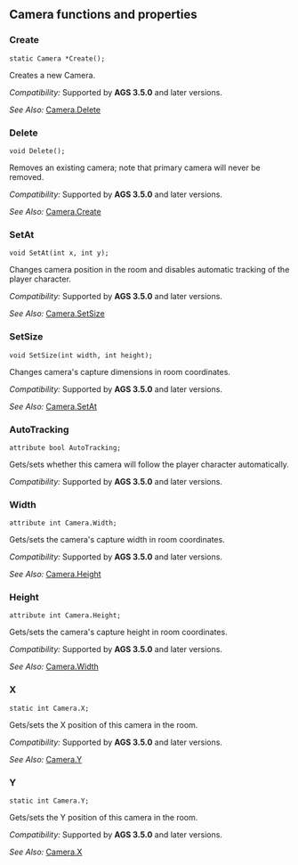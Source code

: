 ## Camera functions and properties

### Create

    static Camera *Create();

Creates a new Camera.

*Compatibility:* Supported by **AGS 3.5.0** and later versions.

*See Also:* [Camera.Delete](Camera#delete)


### Delete

    void Delete();

Removes an existing camera; note that primary camera will never be removed.

*Compatibility:* Supported by **AGS 3.5.0** and later versions.

*See Also:* [Camera.Create](Camera#create)

### SetAt

    void SetAt(int x, int y);

Changes camera position in the room and disables automatic tracking of the player character.

*Compatibility:* Supported by **AGS 3.5.0** and later versions.

*See Also:* [Camera.SetSize](Camera#setsize)


### SetSize

    void SetSize(int width, int height);

Changes camera's capture dimensions in room coordinates.

*Compatibility:* Supported by **AGS 3.5.0** and later versions.

*See Also:* [Camera.SetAt](Camera#setat)


### AutoTracking

    attribute bool AutoTracking;

Gets/sets whether this camera will follow the player character automatically.

*Compatibility:* Supported by **AGS 3.5.0** and later versions.




### Width

    attribute int Camera.Width;

Gets/sets the camera's capture width in room coordinates.

*Compatibility:* Supported by **AGS 3.5.0** and later versions.

*See Also:* [Camera.Height](Camera#height)

### Height

    attribute int Camera.Height;

Gets/sets the camera's capture height in room coordinates.

*Compatibility:* Supported by **AGS 3.5.0** and later versions.

*See Also:* [Camera.Width](Camera#width)

### X

    static int Camera.X;

Gets/sets the X position of this camera in the room.

*Compatibility:* Supported by **AGS 3.5.0** and later versions.

*See Also:* [Camera.Y](Camera#y)


### Y

    static int Camera.Y;

Gets/sets the Y position of this camera in the room.

*Compatibility:* Supported by **AGS 3.5.0** and later versions.

*See Also:* [Camera.X](Camera#x)